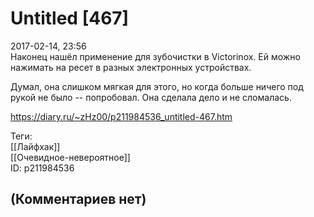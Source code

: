Untitled [467]
==============

  
2017-02-14, 23:56  
 Наконец нашёл применение для зубочистки в Victorinox. Ей можно нажимать на ресет в разных электронных устройствах.   
   
 Думал, она слишком мягкая для этого, но когда больше ничего под рукой не было -- попробовал. Она сделала дело и не сломалась.   
  
<https://diary.ru/~zHz00/p211984536_untitled-467.htm>  
  
Теги:  
[[Лайфхак]]  
[[Очевидное-невероятное]]  
ID: p211984536  


(Комментариев нет)
------------------